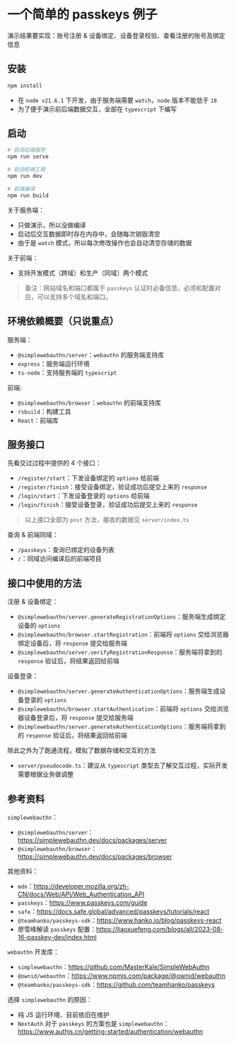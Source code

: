 # 一个简单的 passkeys 例子

演示结果要实现：账号注册 & 设备绑定、设备登录校验、查看注册的账号及绑定信息

## 安装

```bash
npm install
```

-   在 `node v21.6.1` 下开发，由于服务端需要 `watch`，`node` 版本不能低于 `18`
-   为了便于演示前后端数据交互，全部在 `typescript` 下编写

## 启动

```bash
# 启动后端服务
npm run serve

# 启动前端工程
npm run dev

# 前端编译
npm run build
```

关于服务端：

-   只做演示，所以没做编译
-   启动后交互数据即时存在内存中，会随每次销毁清空
-   由于是 `watch` 模式，所以每次修改操作也会自动清空存储的数据

关于前端：

-   支持开发模式（跨域）和生产（同域）两个模式

> 备注：网站域名和端口都属于 `passkeys` 认证时必备信息，必须和配置对应，可以支持多个域名和端口。

## 环境依赖概要（只说重点）

服务端：

-   `@simplewebauthn/server`：`webauthn` 的服务端支持库
-   `express`：服务端运行环境
-   `ts-node`：支持服务端的 `typescript`

前端:

-   `@simplewebauthn/browser`：`webauthn` 的前端支持库
-   `rsbuild`：构建工具
-   `React`：前端库

## 服务接口

先看交过过程中提供的 4 个接口：

-   `/register/start`：下发设备绑定的 `options` 给前端
-   `/register/finish`：接受设备绑定，验证成功后提交上来的 `response`
-   `/login/start`：下发设备登录的 `options` 给前端
-   `/login/finish`：接受设备登录，验证成功后提交上来的 `response`

> 以上接口全部为 `post` 方法，接收的数据见 `server/index.ts`

查询 & 前端同域：

-   `/passkeys`：查询已绑定的设备列表
-   `/`：同域访问编译后的前端项目

## 接口中使用的方法

注册 & 设备绑定：

-   `@simplewebauthn/server.generateRegistrationOptions`：服务端生成绑定设备的 `options`
-   `@simplewebauthn/browser.startRegistration`：前端将 `options` 交给浏览器绑定设备后，将 `response` 提交给服务端
-   `@simplewebauthn/server.verifyRegistrationResponse`：服务端将拿到的 `response` 验证后，将结果返回给前端

设备登录：

-   `@simplewebauthn/server.generateAuthenticationOptions`：服务端生成设备登录的 `options`
-   `@simplewebauthn/browser.startAuthentication`：前端将 `options` 交给浏览器设备登录后，将 `response` 提交给服务端
-   `@simplewebauthn/server.generateAuthenticationOptions`：服务端将拿到的 `response` 验证后，将结果返回给前端

除此之外为了跑通流程，模拟了数据存储和交互的方法

-   `server/pseudocode.ts`：建议从 `typescript` 类型去了解交互过程，实际开发需要根据业务做调整

## 参考资料

`simplewebauthn`：

-   `@simplewebauthn/server`：https://simplewebauthn.dev/docs/packages/server
-   `@simplewebauthn/browser`：https://simplewebauthn.dev/docs/packages/browser

其他资料：

-   `mdn`：https://developer.mozilla.org/zh-CN/docs/Web/API/Web_Authentication_API
-   `passkeys`：https://www.passkeys.com/guide
-   `safe`：https://docs.safe.global/advanced/passkeys/tutorials/react
-   `@teamhanko/passkeys-sdk`：https://www.hanko.io/blog/passkeys-react
-   廖雪峰解读 `passkeys` 配置：https://liaoxuefeng.com/blogs/all/2023-08-16-passkey-dev/index.html

`webauthn` 开发库：

-   `simplewebauthn`：https://github.com/MasterKale/SimpleWebAuthn
-   `@ownid/webauthn`：https://www.npmjs.com/package/@ownid/webauthn
-   `@teamhanko/passkeys-sdk`：https://github.com/teamhanko/passkeys

选择 `simplewebauthn` 的原因：

-   纯 JS 运行环境、目前依旧在维护
-   `NextAuth` 对于 `passkeys` 的方案也是 `simplewebauthn`：https://www.authjs.cn/getting-started/authentication/webauthn
